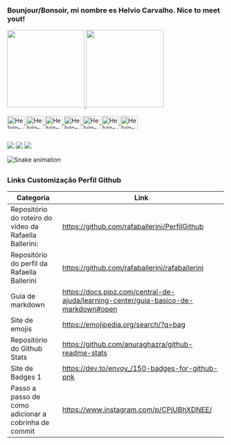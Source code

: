<div style="display> inline_block">
  <h3>Bounjour/Bonsoir, mi nombre es Helvio Carvalho. Nice to meet yout!</h3>
</div>

<div>
  <a href="https://github.com/helviocarvalho13">
  <img height="180em" src="https://github-readme-stats.vercel.app/api?username=helviocarvalho13&show_icons=true&theme=merko&include_all_commits=true&count_private=true"/>
  <img height="180em" src="https://github-readme-stats.vercel.app/api/top-langs/?username=helviocarvalho13&layout=compact&langs_count=7&theme=merko"/>
</div>

<div style="display> inline_block"><br>
  <img align="center" alt="Helvio-Angular" height="30" width="40" src="https://cdn.jsdelivr.net/gh/devicons/devicon/icons/angularjs/angularjs-original.svg"> <img align="center" alt="Helvio-Typescript" height="30" width="40" src="https://cdn.jsdelivr.net/gh/devicons/devicon/icons/typescript/typescript-original.svg"> 
  <img align="center" alt="Helvio-Node" height="30" width="40" src="https://cdn.jsdelivr.net/gh/devicons/devicon/icons/nodejs/nodejs-original.svg">
  <img align="center" alt="Helvio-Java" height="30" width="40" src="https://cdn.jsdelivr.net/gh/devicons/devicon/icons/java/java-original.svg">
  <img align="center" alt="Helvio-Java" height="30" width="40" src="https://cdn.jsdelivr.net/gh/devicons/devicon/icons/flutter/flutter-original.svg">
  <img align="center" alt="Helvio-MySQL" height="30" width="40" src="https://cdn.jsdelivr.net/gh/devicons/devicon/icons/mysql/mysql-original-wordmark.svg"> <img align="center" alt="Helvio-Oracle" height="30" width="40" src="https://cdn.jsdelivr.net/gh/devicons/devicon/icons/oracle/oracle-original.svg" />
</div>

  ##
  
<div> 
  <a href="https://instagram.com/helviocarvalho77" target="_blank"><img src="https://img.shields.io/badge/-Instagram-%23E4405F?style=for-the-badge&logo=instagram&logoColor=white" target="_blank"></a>
  <a href = "mailto:contatohelviocarvalho@gmail.com"><img src="https://img.shields.io/badge/-Gmail-%23333?style=for-the-badge&logo=gmail&logoColor=white" target="_blank"></a>
  <a href="https://www.linkedin.com/in/helviocarvalho/" target="_blank"><img src="https://img.shields.io/badge/-LinkedIn-%230077B5?style=for-the-badge&logo=linkedin&logoColor=white" target="_blank"></a> 
 
![Snake animation](https://github.com/helviocarvalho13/helviocarvalho13/blob/output/github-contribution-grid-snake.svg)
 
</div>

  ##
  
<h3> Links Customização Perfil Github </h3>

Categoria   | Link
------------------------------------------------------- | ------------------------------------------------------------------------------------
Repositório do roteiro do vídeo da Rafaella Ballerini:  | https://github.com/rafaballerini/PerfilGithub
Repositório do perfil da Rafaella Ballerini             | https://github.com/rafaballerini/rafaballerini
Guia de markdown                                        | https://docs.pipz.com/central-de-ajuda/learning-center/guia-basico-de-markdown#open
Site de emojis                                          | https://emojipedia.org/search/?q=bag
Repositório do Github Stats                             | https://github.com/anuraghazra/github-readme-stats
Site de Badges 1                                        | https://dev.to/envoy_/150-badges-for-github-pnk
Passo a passo de como adicionar a cobrinha de commit    | https://www.instagram.com/p/CPjUBhXDNEE/

